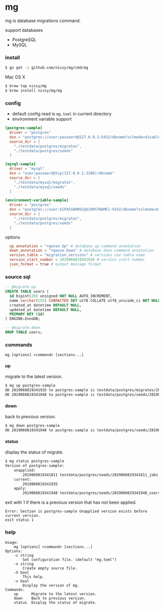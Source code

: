 # mg
mg is database migrations command.

support databases
- PostgreSQL
- MySQL

### install

```bash
$ go get -u github.com/nissy/mg/cmd/mg
```

Mac OS X
```bash
$ brew tap nissy/mg
$ brew install nissy/mg/mg
```

### config

- default config read is `mg.toml` in current directory
- environment variable support

```toml
[postgres-sample]
  driver = "postgres"
  dsn = "postgres://user:password@127.0.0.1:5432/dbname?sslmode=disable"
  source_dir = [
    "./testdata/postgres/migrates",
    "./testdata/postgres/seeds"
  ]

[mysql-sample]
  driver = "mysql"
  dsn = "user:password@tcp(127.0.0.1:3306)/dbname"
  source_dir = [
    "./testdata/mysql/migrates",
    "./testdata/mysql/seeds"
  ]

[environment-variable-sample]
  driver = "postgres"
  dsn = "postgres://user:${PASSWORD}@${HOSTNAME}:5432/dbname?sslmode=disable"
  source_dir = [
    "./testdata/postgres/migrates",
    "./testdata/postgres/seeds"
  ]
```

options

```toml
  up_annotation = "+goose Up" # database up command annotation
  down_annotation = "+goose Down" # database down command annotation
  version_table = "migration_versions" # versions use table name
  version_start_number = 2019060819341936 # version start number
  json_format = true # output message format
```


### source sql

```sql
-- @migrate.up
CREATE TABLE users (
  id bigint(20) unsigned NOT NULL AUTO_INCREMENT,
  name varchar(255) CHARACTER SET utf8 COLLATE utf8_unicode_ci NOT NULL,
  created_at datetime DEFAULT NULL,
  updated_at datetime DEFAULT NULL,
  PRIMARY KEY (id)
) ENGINE=InnoDB;

-- @migrate.down
DROP TABLE users;
```

### commands

 `mg [options] <command> [sections...]`

#### up

migrate to the latest version.

```bash
$ mg up postgres-sample
OK 2019060819341935 to postgres-sample is testdata/postgres/migrates/2019060819341935_users.sql
OK 2019060819341948 to postgres-sample is testdata/postgres/seeds/2019060819341948_users.sql
```

#### down

back to previous version.

```bash
$ mg down postgres-sample
OK 2019060819341948 to postgres-sample is testdata/postgres/seeds/2019060819341948_users.sql
```

#### status

display the status of migrate.

```bash
$ mg status postgres-sample
Version of postgres-sample:
    unapplied:
        2019060819341811 testdata/postgres/seeds/2019060819341811_jobs.sql
    current:
        2019060819341935
    apply:
        2019060819341948 testdata/postgres/seeds/2019060819341948_users.sql
```

exit with 1 if there is a previous version that has not been applied.

```
Error: Section is postgres-sample Unapplied version exists before current version.
exit status 1
```

### help
```
Usage:
    mg [options] <command> [sections...]
Options:
    -c string
        Set configuration file. (default "mg.toml")
    -n string
        Create empty source file.
    -h bool
        This help.
    -v bool
        Display the version of mg.
Commands:
    up      Migrate to the latest version.
    down    Back to previous version.
    status  Display the status of migrate.
```
